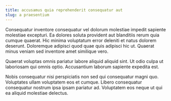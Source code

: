 ```yaml
---
title: accusamus quia reprehenderit consequatur aut
slug: a praesentium
---
```


Consequatur inventore consequatur vel dolorum molestiae impedit sapiente molestiae excepturi. Ea dolores soluta provident aut blanditiis rerum quia cumque quaerat. Hic minima voluptatum error deleniti et natus dolorem deserunt. Doloremque adipisci quod quae quis adipisci hic ut. Quaerat minus veniam sed inventore amet similique vero.

Quaerat voluptas omnis pariatur labore aliquid aliquid sint. Ut odio culpa ut laboriosam qui omnis optio. Accusantium laborum sapiente expedita est.

Nobis consequatur nisi perspiciatis non sed qui consequatur magni quo. Voluptates ullam voluptatem eos et cumque. Libero consequatur consequatur nostrum ipsa ipsam pariatur ad. Voluptatem eos neque ut qui ea aliquid molestiae delectus.

